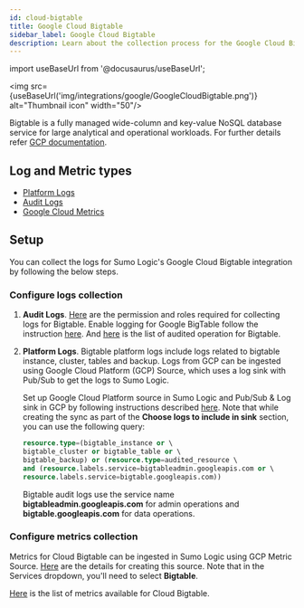 ```yaml
---
id: cloud-bigtable
title: Google Cloud Bigtable
sidebar_label: Google Cloud Bigtable
description: Learn about the collection process for the Google Cloud Bigtable service.
---
```


import useBaseUrl from '@docusaurus/useBaseUrl';

<img src={useBaseUrl('img/integrations/google/GoogleCloudBigtable.png')} alt="Thumbnail icon" width="50"/>

Bigtable is a fully managed wide-column and key-value NoSQL database service for large analytical and operational workloads. For further details refer [GCP documentation](https://cloud.google.com/bigtable/docs/overview).

## Log and Metric types

* [Platform Logs](https://docs.aws.amazon.com/appflow/latest/userguide/monitoring-cloudwatch.html)
* [Audit Logs](https://docs.aws.amazon.com/appflow/latest/userguide/appflow-cloudtrail-logs.html)
* [Google Cloud Metrics](https://cloud.google.com/monitoring/api/metrics_gcp)

## Setup

You can collect the logs for Sumo Logic's Google Cloud Bigtable integration by following the below steps.

### Configure logs collection

1. **Audit Logs**. [Here](https://cloud.google.com/bigtable/docs/audit-logging#audit_log_permissions) are the permission and roles required for collecting logs for Bigtable. Enable logging for Google BigTable follow the instruction [here](https://cloud.google.com/bigtable/docs/audit-logging#enabling_audit_logging). And [here](https://cloud.google.com/bigtable/docs/audit-logging#audited_operations) is the list of audited operation for Bigtable.
2. **Platform Logs**. Bigtable platform logs include logs related to bigtable instance, cluster, tables and backup. Logs from GCP can be ingested using Google Cloud Platform (GCP) Source, which uses a log sink with Pub/Sub to get the logs to Sumo Logic.

   Set up Google Cloud Platform source in Sumo Logic and Pub/Sub & Log sink in GCP by following instructions described [here](/docs/send-data/hosted-collectors/google-source/google-cloud-platform-source/). Note that while creating the sync as part of the **Choose logs to include in sink** section, you can use the following query:
     ```sql
     resource.type=(bigtable_instance or \
     bigtable_cluster or bigtable_table or \
     bigtable_backup) or (resource.type=audited_resource \
     and (resource.labels.service=bigtableadmin.googleapis.com or \
     resource.labels.service=bigtable.googleapis.com))
     ```

   Bigtable audit logs use the service name **bigtableadmin.googleapis.com** for admin operations and **bigtable.googleapis.com** for data operations.

### Configure metrics collection

Metrics for Cloud Bigtable can be ingested in Sumo Logic using GCP Metric Source. [Here](/docs/send-data/hosted-collectors/google-source/gcp-metrics-source/) are the details for creating this source. Note that in the Services dropdown, you'll need to select **Bigtable**.

[Here](https://cloud.google.com/monitoring/api/metrics_gcp#gcp-bigtable) is the list of metrics available for Cloud Bigtable.
